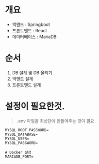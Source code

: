 # 개요
* 백엔드 : Springboot
* 프론트엔드 : React
* 데이터베이스 : MariaDB

# 순서
1. DB 설계 및 DB 올리기
2. 백엔드 설계
3. 프론트엔드 설계


# 설정이 필요한것.
> .env 파일을 최상단에 만들어주는 것이 필요

```env
MYSQL_ROOT_PASSWORD=
MYSQL_DATABASE=
MYSQL_USER=
MYSQL_PASSWORD=

# Docker 설정
MARIADB_PORT=
```